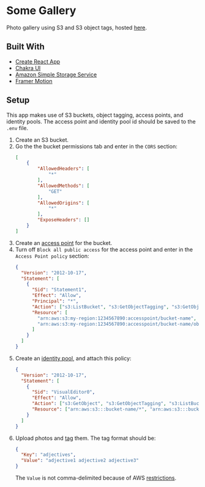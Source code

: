 # Some Gallery

Photo gallery using S3 and S3 object tags, hosted [here](https://photo.jimxlin.com).

## Built With

- [Create React App](https://create-react-app.dev/)
- [Chakra UI](https://chakra-ui.com/)
- [Amazon Simple Storage Service](https://aws.amazon.com/s3/)
- [Framer Motion](https://www.framer.com/motion/)

## Setup

This app makes use of S3 buckets, object tagging, access points, and identity pools. The access point and identity pool id should be saved to the `.env` file.

1. Create an S3 bucket.
2. Go the the bucket permissions tab and enter in the `CORS` section:
   ```json
   [
       {
           "AllowedHeaders": [
               "*"
           ],
           "AllowedMethods": [
               "GET"
           ],
           "AllowedOrigins": [
               "*"
           ],
           "ExposeHeaders": []
       }
   ]
   ```
3. Create an [access point](https://docs.aws.amazon.com/AmazonS3/latest/userguide/access-points.html) for the bucket.
4. Turn off `Block all public access` for the access point and enter in the `Access Point policy` section:
   ```json
   {
     "Version": "2012-10-17",
     "Statement": [
       {
         "Sid": "Statement1",
         "Effect": "Allow",
         "Principal": "*",
         "Action": ["s3:ListBucket", "s3:GetObjectTagging", "s3:GetObject"],
         "Resource": [
           "arn:aws:s3:my-region:1234567890:accesspoint/bucket-name",
           "arn:aws:s3:my-region:1234567890:accesspoint/bucket-name/object/*"
         ]
       }
     ]
   }
   ```
5. Create an [identity pool](https://docs.aws.amazon.com/cognito/latest/developerguide/identity-pools.html), and attach this policy:
   ```json
   {
     "Version": "2012-10-17",
     "Statement": [
       {
         "Sid": "VisualEditor0",
         "Effect": "Allow",
         "Action": ["s3:GetObject", "s3:GetObjectTagging", "s3:ListBucket"],
         "Resource": ["arn:aws:s3:::bucket-name/*", "arn:aws:s3:::bucket-name"]
       }
     ]
   }
   ```
6. Upload photos and [tag](https://docs.aws.amazon.com/AmazonS3/latest/userguide/object-tagging.html) them. The tag format should be:
   ```json
   {
     "Key": "adjectives",
     "Value": "adjective1 adjective2 adjective3"
   }
   ```
   The `Value` is not comma-delimited because of AWS [restrictions](https://docs.aws.amazon.com/AWSEC2/latest/UserGuide/Using_Tags.html#tag-restrictions).
